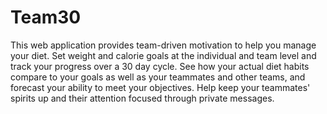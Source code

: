 # Team30

This web application provides team-driven motivation to help you manage your diet. Set weight and calorie goals at the individual and team level and track your progress over a 30 day cycle. See how your actual diet habits compare to your goals as well as your teammates and other teams, and forecast your ability to meet your objectives. Help keep your teammates' spirits up and their attention focused through private messages.
